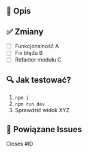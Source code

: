 ## 📌 Opis

<!-- Opisz krótko co zmienia ten PR -->

## ✅ Zmiany

- [ ] Funkcjonalność A
- [ ] Fix błędu B
- [ ] Refactor modułu C

## 🔍 Jak testować?

1. `npm i`
2. `npm run dev`
3. Sprawdzić widok XYZ

## 🔗 Powiązane Issues

Closes #ID
